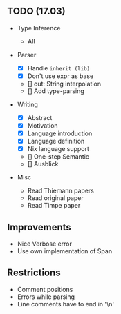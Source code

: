 ## TODO (17.03)

- Type Inference
  - All

- Parser
  - [x] Handle `inherit (lib)`
  - [x] Don't use expr as base
  - [] out: String interpolation
  - [] Add type-parsing

- Writing
  - [x] Abstract
  - [x] Motivation
  - [x] Language introduction
  - [x] Language definition
  - [x] Nix language support
  - [] One-step Semantic
  - [] Ausblick

- Misc
  - Read Thiemann papers
  - Read original paper
  - Read Timpe paper

## Improvements

- Nice Verbose error
- Use own implementation of Span

## Restrictions

- Comment positions
- Errors while parsing
- Line comments have to end in '\n'
